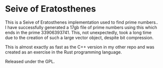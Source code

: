 # Seive of Eratosthenes

This is a Seive of Eratosthenes implementation used to find prime numbers..
I have successfully generated a 17gb file of prime numbers using this which ends
in the prime 33906393741. This, not unexpectedly, took a long time due to the creation of such a large vector<bool> object, despite bit compression. 

This is almost exactly as fast as the C++ version in my other repo and was created as an exercise in the Rust programming language.

Released under the GPL.
